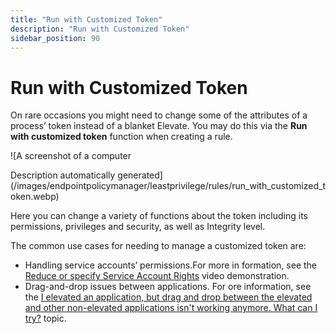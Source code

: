 ```yaml
---
title: "Run with Customized Token"
description: "Run with Customized Token"
sidebar_position: 90
---
```


# Run with Customized Token

On rare occasions you might need to change some of the attributes of a process’ token instead of a
blanket Elevate. You may do this via the **Run with customized token** function when creating a
rule.

![A screenshot of a computer

Description automatically
generated](/images/endpointpolicymanager/leastprivilege/rules/run_with_customized_token.webp)

Here you can change a variety of functions about the token including its permissions, privileges and
security, as well as Integrity level.

The common use cases for needing to manage a customized token are:

- Handling service accounts’ permissions.For more in formation, see the
  [Reduce or specify Service Account Rights](/docs/endpointpolicymanager/components/endpointprivilegemanager/videolearningcenter/bestpractices/serviceaccountrights.md)
  video demonstration.
- Drag-and-drop issues between applications. For ore information, see the
  [I elevated an application, but drag and drop between the elevated and other non-elevated applications isn't working anymore. What can I try?](/docs/endpointpolicymanager/components/endpointprivilegemanager/knowledgebase/tipsforadminapproval/dragdrop.md)
  topic.
